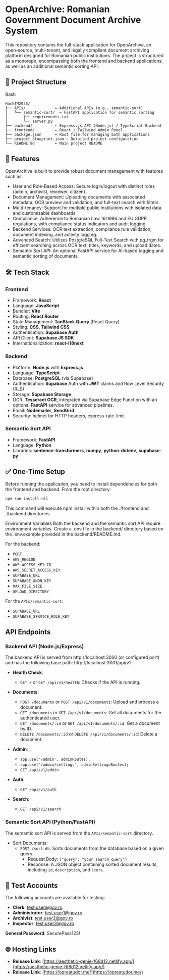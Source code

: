 # OpenArchive: Romanian Government Document Archive System
This repository contains the full-stack application for OpenArchive, an open-source, multi-tenant, and legally compliant document archiving platform designed for Romanian public institutions. The project is structured as a monorepo, encompassing both the frontend and backend applications, as well as an additional semantic sorting API.

## 📁 Project Structure
Bash

```
HackTM2025/
├── APIs/             ← Additional APIs (e.g., semantic-sort)
│   └── semantic-sort/  ← FastAPI application for semantic sorting
│       ├── requirements.txt
│       └── server.py
├── backend/          ← Express.js API (Node.js) / TypeScript Backend
├── frontend/         ← React + Tailwind Admin Panel
├── package.json      ← Root file for managing both applications
├── project_blueprint.json ← Detailed project configuration
└── README.md         ← Main project README
```

## 🚀 Features
OpenArchive is built to provide robust document management with features such as:
- User and Role-Based Access: Secure login/logout with distinct roles (admin, archivist, reviewer, citizen).
- Document Management: Uploading documents with associated metadata, OCR preview and validation, and full-text search with filters.
- Multi-tenancy: Support for multiple public institutions with isolated data and customizable dashboards.
- Compliance: Adherence to Romanian Law 16/1996 and EU GDPR regulations, with compliance status indicators and audit logging.
- Backend Services: OCR text extraction, compliance rule validation, document indexing, and activity logging.
- Advanced Search: Utilizes PostgreSQL Full-Text Search with pg_trgm for efficient searching across OCR text, titles, keywords, and upload dates.
- Semantic Sort API: An optional FastAPI service for AI-based tagging and semantic sorting of documents.

## 🛠 Tech Stack
### Frontend
- Framework: **React**
- Language: **JavaScript**
- Bundler: **Vite**
- Routing: **React Router**
- State Management: **TanStack Query** (React Query)
- Styling: **CSS**, **Tailwind CSS**
- Authentication: **Supabase Auth**
- API Client: **Supabase JS SDK**
- Internationalization: **react-i18next**

### Backend
- Platform: **Node.js** with **Express.js**
- Language: **TypeScript**
- Database: **PostgreSQL** (via Supabase)
- Authentication: **Supabase** Auth with **JWT** claims and Row Level Security (RLS)
- Storage: **Supabase Storage**
- OCR: **Tesseract OCR**, integrated via Supabase Edge Function with an optional **FastAPI** service for advanced pipelines.
- Email: **Nodemailer**, **SendGrid**
- Security: helmet for HTTP headers, express-rate-limit

### Semantic Sort API
- Framework: **FastAPI**
- Language: **Python**
- Libraries: **sentence-transformers**, **numpy**, **python-dotenv**, **supabase-py**

## ✅ One-Time Setup
Before running the application, you need to install dependencies for both the frontend and backend. From the root directory:

```bash
npm run install-all
```
This command will execute npm install within both the ./frontend and ./backend directories.

Environment Variables
Both the backend and the semantic sort API require environment variables. Create a .env file in the backend/ directory based on the .env.example provided in the backend/README.md.

For the backend:
- ```PORT```
- ```AWS_REGION```
- ```AWS_ACCESS_KEY_ID```
- ```AWS_SECRET_ACCESS_KEY```
- ```SUPABASE_URL```
- ```SUPABASE_ANON_KEY```
- ```MAX_FILE_SIZE```
- ```UPLOAD_DIRECTORY```      
  
For the ```APIs/semantic-sort```:
- ```SUPABASE_URL```
- ```SUPABASE_SERVICE_ROLE_KEY```

## API Endpoints
### Backend API (Node.js/Express)
The backend API is served from http://localhost:3000 (or configured port) and has the following base path: http://localhost:3001/api/v1.

- **Health Check**:
    - ```GET /``` or ```GET /api/v1/health```: Checks if the API is running.
  
- **Documents**:
    - ```POST /documents``` or ```POST /api/v1/documents```: Upload and process a document.
    - ```GET /documents``` or ```GET /api/v1/documents```: Get all documents for the authenticated user.
    - ```GET /documents/:id``` or ```GET /api/v1/documents/:id```: Get a document by ID.
    - ```DELETE /documents/:id``` or ```DELETE /api/v1/documents/:id```: Delete a document.
  
- **Admin**:
    - ```app.use('/admin', adminRoutes);```
    - ```app.use('/admin/settings', adminSettingsRoutes);```
    - ```GET /api/v1/admin```
  
- **Auth**:
    - ```GET /api/v1/auth```
  
- **Search**:
    - ```GET /api/v1/search```

### Semantic Sort API (Python/FastAPI)
The semantic sort API is served from the ```APIs/semantic-sort``` directory.
- Sort Documents:
    - ```POST /sort-db```: Sorts documents from the database based on a given query.
        - Request Body: ```{"query": "your search query"}```
        - Response: A JSON object containing sorted document results, including ```id```, ```description```, and ```score```.

## 👥 Test Accounts
The following accounts are available for testing:

- **Clerk**: test.user@gov.ro
- **Administrator**: test.user1@gov.ro
- **Archivist**: test.user2@gov.ro
- **Inspector**: test.user3@gov.ro

**General Password**: SecurePass123!

## 🌐 Hosting Links
- **Release Link**: [https://aesthetic-genie-f68d12.netlify.app/](https://aesthetic-genie-f68d12.netlify.app/)
- **Release Link**: [https://opreatudor.me/](https://opreatudor.me/)

